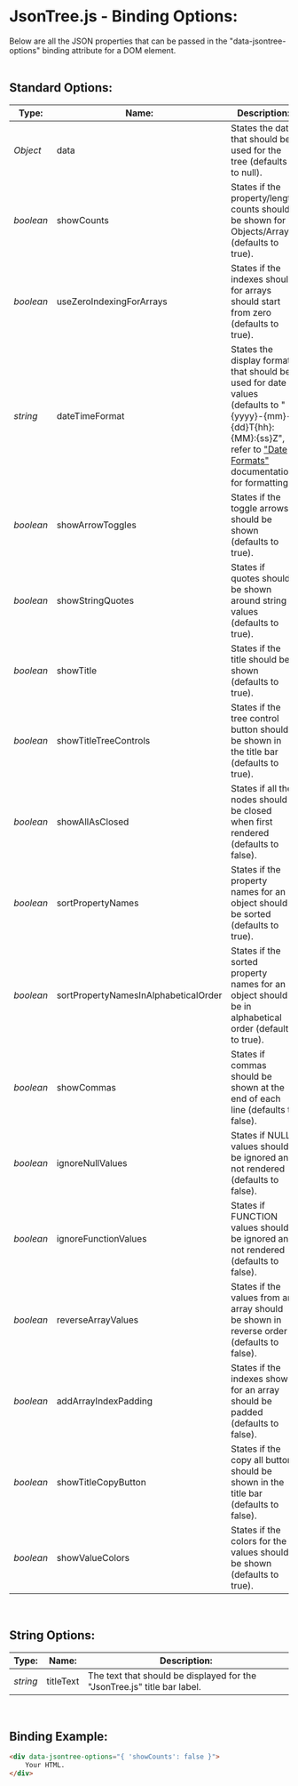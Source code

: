 # JsonTree.js - Binding Options:

Below are all the JSON properties that can be passed in the "data-jsontree-options" binding attribute for a DOM element.
<br>
<br>


## Standard Options:

| Type: | Name: | Description: |
| --- | --- | --- |
| *Object* | data | States the data that should be used for the tree (defaults to null). |
| *boolean* | showCounts | States if the property/length counts should be shown for Objects/Arrays (defaults to true). |
| *boolean* | useZeroIndexingForArrays | States if the indexes should for arrays should start from zero (defaults to true). |
| *string* | dateTimeFormat | States the display format that should be used for date values (defaults to "{yyyy}-{mm}-{dd}T{hh}:{MM}:{ss}Z", refer to ["Date Formats"](DATE_FORMATS.md) documentation for formatting). |
| *boolean* | showArrowToggles | States if the toggle arrows should be shown (defaults to true). |
| *boolean* | showStringQuotes | States if quotes should be shown around string values (defaults to true). |
| *boolean* | showTitle | States if the title should be shown (defaults to true). |
| *boolean* | showTitleTreeControls | States if the tree control button should be shown in the title bar (defaults to true). |
| *boolean* | showAllAsClosed | States if all the nodes should be closed when first rendered (defaults to false). |
| *boolean* | sortPropertyNames | States if the property names for an object should be sorted (defaults to true). |
| *boolean* | sortPropertyNamesInAlphabeticalOrder | States if the sorted property names for an object should be in alphabetical order (defaults to true). |
| *boolean* | showCommas | States if commas should be shown at the end of each line (defaults to false). |
| *boolean* | ignoreNullValues | States if NULL values should be ignored and not rendered (defaults to false). |
| *boolean* | ignoreFunctionValues | States if FUNCTION values should be ignored and not rendered (defaults to false). |
| *boolean* | reverseArrayValues | States if the values from an array should be shown in reverse order (defaults to false). |
| *boolean* | addArrayIndexPadding | States if the indexes shown for an array should be padded (defaults to false). |
| *boolean* | showTitleCopyButton | States if the copy all button should be shown in the title bar (defaults to false). |
| *boolean* | showValueColors | States if the colors for the values should be shown (defaults to true). |

<br>


## String Options:

| Type: | Name: | Description: |
| --- | --- | --- |
| *string* | titleText | The text that should be displayed for the "JsonTree.js" title bar label. |

<br>


## Binding Example:

```markdown
<div data-jsontree-options="{ 'showCounts': false }">
    Your HTML.
</div>
```